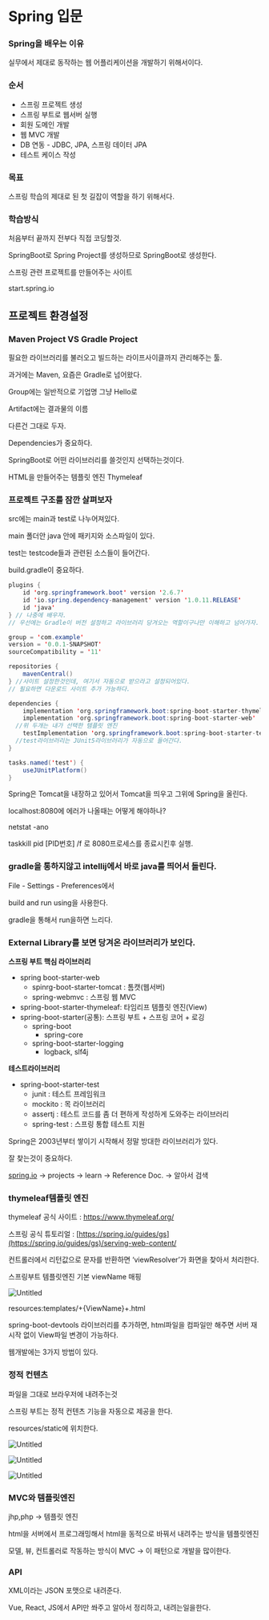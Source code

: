 # Spring 입문

### Spring을 배우는 이유

실무에서 제대로 동작하는 웹 어플리케이션을 개발하기 위해서이다.

### 순서

- 스프링 프로젝트 생성
- 스프링 부트로 웹서버 실행
- 회원 도메인 개발
- 웹 MVC 개발
- DB 연동 - JDBC, JPA, 스프링 데이터 JPA
- 테스트 케이스 작성

### 목표

스프링 학습의 제대로 된 첫 길잡이 역할을 하기 위해서다.

### 학습방식

처음부터 끝까지 전부다 직접 코딩할것.

SpringBoot로 Spring Project를 생성하므로 SpringBoot로 생성한다.

스프링 관련 프로젝트를 만들어주는 사이트

start.spring.io

## 프로젝트 환경설정

### Maven Project VS Gradle Project

필요한 라이브러리를 불러오고 빌드하는 라이프사이클까지 관리해주는 툴.

과거에는 Maven, 요즘은 Gradle로 넘어왔다.

Group에는 일반적으로 기업명 그냥 Hello로

Artifact에는 결과물의 이름

다른건 그대로 두자.

Dependencies가 중요하다.

SpringBoot로 어떤 라이브러리를 쓸것인지 선택하는것이다.

HTML을 만들어주는 템플릿 엔진 Thymeleaf

### 프로젝트 구조를 잠깐 살펴보자

src에는 main과 test로 나누어져있다.

main 폴더안 java 안에 패키지와 소스파일이 있다.

test는 testcode들과 관련된 소스들이 들어간다.

build.gradle이 중요하다.

```java
plugins {
	id 'org.springframework.boot' version '2.6.7'
	id 'io.spring.dependency-management' version '1.0.11.RELEASE'
	id 'java'
} // 나중에 배우자.
// 우선에는 Gradle이 버전 설정하고 라이브러리 당겨오는 역할이구나만 이해하고 넘어가자.

group = 'com.example'
version = '0.0.1-SNAPSHOT'
sourceCompatibility = '11'

repositories {
	mavenCentral()
} //사이트 설정한것인데, 여기서 자동으로 받으라고 설정되어있다.
// 필요하면 다운로드 사이트 추가 가능하다.

dependencies {
	implementation 'org.springframework.boot:spring-boot-starter-thymeleaf'
	implementation 'org.springframework.boot:spring-boot-starter-web'
  //위 두개는 내가 선택한 템플릿 엔진
	testImplementation 'org.springframework.boot:spring-boot-starter-test'
  //test라이브러리는 JUnit5라이브러리가 자동으로 들어간다.
}

tasks.named('test') {
	useJUnitPlatform()
}
```

Spring은 Tomcat을 내장하고 있어서 Tomcat을 띄우고 그위에 Spring을 올린다.

localhost:8080에 에러가 나올때는 어떻게 해야하나?

netstat -ano

taskkill pid [PID번호] /f 로 8080프로세스를 종료시킨후 실행.

### gradle을 통하지않고 intellij에서 바로 java를 띄어서 돌린다.

File - Settings - Preferences에서

build and run using을 사용한다.

gradle을 통해서 run을하면 느리다.

### External Library를 보면 당겨온 라이브러리가 보인다.

**스프링 부트 핵심 라이브러리**

- spring boot-starter-web
    - spinrg-boot-starter-tomcat : 톰캣(웹서버)
    - spring-webmvc : 스프링 웹 MVC
- spring-boot-starter-thymeleaf: 타임리프 템플릿 엔진(View)
- spring-boot-starter(공통): 스프링 부트 + 스프링 코어 + 로깅
    - spring-boot
        - spring-core
    - spring-boot-starter-logging
        - logback, slf4j

**테스트라이브러리**

- spring-boot-starter-test
    - junit : 테스트 프레임워크
    - mockito : 목 라이브러리
    - assertj : 테스트 코드를 좀 더 편하게 작성하게 도와주는 라이브러리
    - spring-test : 스프링 통합 테스트 지원
    

Spring은 2003년부터 쌓이기 시작해서 정말 방대한 라이브러리가 있다.

잘 찾는것이 중요하다.

[spring.io](http://spring.io) → projects → learn → Reference Doc. → 알아서 검색

### thymeleaf템플릿 엔진

thymeleaf 공식 사이트 : https://www.thymeleaf.org/

스프링 공식 튜토리얼 : [https://spring.io/guides/gs](https://spring.io/guides/gs)/serving-web-content/

컨트롤러에서 리턴값으로 문자를 반환하면 ‘viewResolver’가 화면을 찾아서 처리한다.

스프링부트 템플릿엔진 기본 viewName 매핑

![Untitled](https://s3-us-west-2.amazonaws.com/secure.notion-static.com/c173761a-9e16-44cc-a2f0-1274a1d7ac13/Untitled.png)

resources:templates/+{ViewName}+.html

spring-boot-devtools 라이브러리를 추가하면, html파일을 컴파일만 해주면 서버 재시작 없이 View파일 변경이 가능하다.

웹개발에는 3가지 방법이 있다.

### 정적 컨텐츠

파일을 그대로 브라우저에 내려주는것

스프링 부트는 정적 컨텐츠 기능을 자동으로 제공을 한다.

resources/static에 위치한다.

![Untitled](https://s3-us-west-2.amazonaws.com/secure.notion-static.com/1220f609-b270-4a9a-866d-605649e6bbf3/Untitled.png)

![Untitled](https://s3-us-west-2.amazonaws.com/secure.notion-static.com/eb0dbae6-203e-4ade-887d-20ea892b4fec/Untitled.png)

![Untitled](https://s3-us-west-2.amazonaws.com/secure.notion-static.com/7747b31c-e170-4673-a4e5-53ba834c4946/Untitled.png)

### MVC와 템플릿엔진

jhp,php → 템플릿 엔진

html을 서버에서 프로그래밍해서 html을 동적으로 바꿔서 내려주는 방식을 템플릿엔진

모델, 뷰, 컨트롤러로 작동하는 방식이 MVC → 이 패턴으로 개발을 많이한다.

### API

XML이라는 JSON 포맷으로 내려준다.

Vue, React, JS에서 API만 쏴주고 알아서 정리하고, 내려는일을한다.
